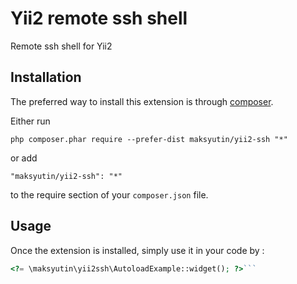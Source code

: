 Yii2 remote ssh shell
=====================
Remote ssh shell for Yii2

Installation
------------

The preferred way to install this extension is through [composer](http://getcomposer.org/download/).

Either run

```
php composer.phar require --prefer-dist maksyutin/yii2-ssh "*"
```

or add

```
"maksyutin/yii2-ssh": "*"
```

to the require section of your `composer.json` file.


Usage
-----

Once the extension is installed, simply use it in your code by  :

```php
<?= \maksyutin\yii2ssh\AutoloadExample::widget(); ?>```